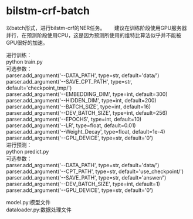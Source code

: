 # bilstm-crf-batch

以batch形式，进行bilstm-crf的NER任务。　　
建议在训练阶段使用GPU服务器并行，在预测阶段使用CPU，这是因为预测所使用的维特比算法似乎并不能被GPU很好的加速。　　

进行训练：  
python train.py  
可选参数：  
parser.add_argument('--DATA_PATH', type=str,   default='data/')  
parser.add_argument('--SAVE_CPT_PATH', type=str, default='checkpoint_tmp/')  
parser.add_argument('--EMBEDDING_DIM', type=int, default=300)  
parser.add_argument('--HIDDEN_DIM', type=int, default=200)  
parser.add_argument('--BATCH_SIZE', type=int, default=16)  
parser.add_argument('--DEV_BATCH_SIZE', type=int, default=256)  
parser.add_argument('--EPOCHS', type=int, default=10)  
parser.add_argument('--LR', type=float, default=0.01)  
parser.add_argument('--Weight_Decay', type=float, default=1e-4)  
parser.add_argument('--GPU_DEVICE', type=str, default='0')  
进行预测：  
python predict.py  
可选参数：  
parser.add_argument('--DATA_PATH', type=str, default='data/')  
parser.add_argument('--CPT_PATH', type=str, default='use_checkpoint/')  
parser.add_argument('--SAVE_PATH', type=str, default='answer/')  
parser.add_argument('--DEV_BATCH_SIZE', type=int, default=1)  
parser.add_argument('--GPU_DEVICE', type=str, default='0')  


model.py:模型文件   
dataloader.py:数据处理文件  
 
